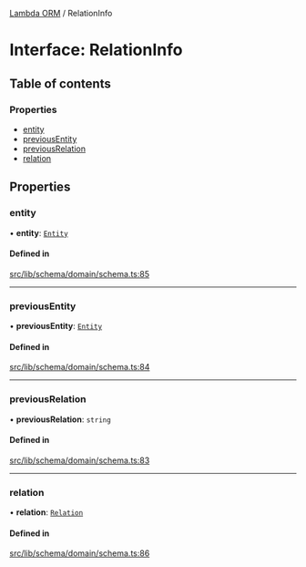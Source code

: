 [Lambda ORM](../README.md) / RelationInfo

# Interface: RelationInfo

## Table of contents

### Properties

- [entity](RelationInfo.md#entity)
- [previousEntity](RelationInfo.md#previousentity)
- [previousRelation](RelationInfo.md#previousrelation)
- [relation](RelationInfo.md#relation)

## Properties

### entity

• **entity**: [`Entity`](Entity.md)

#### Defined in

[src/lib/schema/domain/schema.ts:85](https://github.com/lambda-orm/lambdaorm-base/blob/eca2d8e/src/lib/schema/domain/schema.ts#L85)

___

### previousEntity

• **previousEntity**: [`Entity`](Entity.md)

#### Defined in

[src/lib/schema/domain/schema.ts:84](https://github.com/lambda-orm/lambdaorm-base/blob/eca2d8e/src/lib/schema/domain/schema.ts#L84)

___

### previousRelation

• **previousRelation**: `string`

#### Defined in

[src/lib/schema/domain/schema.ts:83](https://github.com/lambda-orm/lambdaorm-base/blob/eca2d8e/src/lib/schema/domain/schema.ts#L83)

___

### relation

• **relation**: [`Relation`](Relation.md)

#### Defined in

[src/lib/schema/domain/schema.ts:86](https://github.com/lambda-orm/lambdaorm-base/blob/eca2d8e/src/lib/schema/domain/schema.ts#L86)
